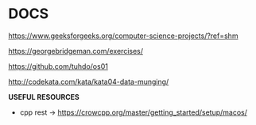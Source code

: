 # DOCS

https://www.geeksforgeeks.org/computer-science-projects/?ref=shm

https://georgebridgeman.com/exercises/

https://github.com/tuhdo/os01

http://codekata.com/kata/kata04-data-munging/


**USEFUL RESOURCES**
- cpp rest -> https://crowcpp.org/master/getting_started/setup/macos/
